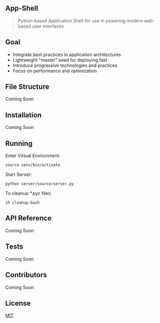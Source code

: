 ## App-Shell

> Python based Application Shell for use in powering modern web-based user interfaces

## Goal

* Integrate best practices in application architectures
* Lightweight "master" seed for deploying fast
* Introduce progressive technologies and practices
* Focus on performance and optimization

## File Structure

Coming Soon

## Installation

Coming Soon

## Running

Enter Virtual Environment:

`source venv/bin/activate`

Start Server:

`python server/source/server.py`

To cleanup *.pyc files:

`sh cleanup.bash`

## API Reference

Coming Soon

## Tests

Coming Soon

## Contributors

Coming Soon

## License

[MIT](/LICENSE)
